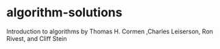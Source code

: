 # algorithm-solutions
Introduction to algorithms by Thomas H. Cormen ,Charles Leiserson, Ron Rivest, and Cliff Stein
